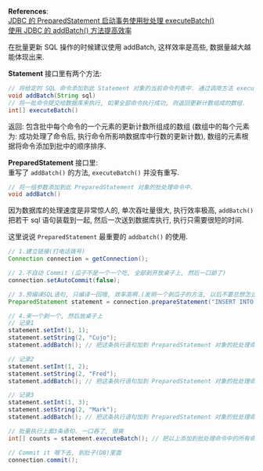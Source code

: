 **References**:<br>
[JDBC 的 PreparedStatement 启动事务使用批处理 executeBatch()](http://www.cnblogs.com/tommy-huang/p/4540407.html)<br>
[使用 JDBC 的 addBatch() 方法提高效率](http://www.cnblogs.com/husam/p/3830225.html?utm_source=tuicool&utm_medium=referral)

在批量更新 SQL 操作的时候建议使用 addBatch, 这样效率是高些, 数据量越大越能体现出来.

**Statement** 接口里有两个方法:

```java
// 将给定的 SQL 命令添加到此 Statement 对象的当前命令列表中. 通过调用方法 executeBatch 可以批量执行此列表中的命令.
void addBatch(String sql)
// 将一批命令提交给数据库来执行, 如果全部命令执行成功, 则返回更新计数组成的数组.
int[] executeBatch()
```

返回: 包含批中每个命令的一个元素的更新计数所组成的数组 (数组中的每个元素为: 成功处理了命令后, 执行命令所影响数据库中行数的更新计数), 数组的元素根据将命令添加到批中的顺序排序.

**PreparedStatement** 接口里:<br>
重写了 `addBatch()` 的方法, `executeBatch()` 并没有重写.

```java
// 将一组参数添加到此 PreparedStatement 对象的批处理命令中.
void addBatch()
```

因为数据库的处理速度是非常惊人的, 单次吞吐量很大, 执行效率极高, `addBatch()` 把若干 sql 语句装载到一起, 然后一次送到数据库执行, 执行只需要很短的时间.

这里说说 `PreparedStatement` 最重要的 `addbatch()` 的使用.

```java
// 1.建立链接(打电话拨号)
Connection connection = getConnection();

// 2.不自动 Commit (瓜子不是一个一个吃, 全部剥开放桌子上, 然后一口舔了)
connection.setAutoCommit(false);

// 3.预编译SQL语句, 只编译一回哦, 效率高啊.(发明一个剥瓜子的方法, 以后不要总想怎么剥瓜子好, 就这样剥.)
PreparedStatement statement = connection.prepareStatement("INSERT INTO TABLEX VALUES(?, ?)");

// 4.来一个剥一个, 然后放桌子上
// 记录1
statement.setInt(1, 1);
statement.setString(2, "Cujo");
statement.addBatch(); // 把这条执行语句加到 PreparedStatement 对象的批处理命令中

// 记录2
statement.setInt(1, 2);
statement.setString(2, "Fred");
statement.addBatch(); // 把这条执行语句加到 PreparedStatement 对象的批处理命令中

// 记录3
statement.setInt(1, 3);
statement.setString(2, "Mark");
statement.addBatch(); // 把这条执行语句加到 PreparedStatement 对象的批处理命令中

// 批量执行上面3条语句. 一口吞了, 很爽
int[] counts = statement.executeBatch(); // 把以上添加到批处理命令中的所有命令一次过提交给数据库来执行

// Commit it 咽下去, 到肚子(DB)里面
connection.commit();
```
